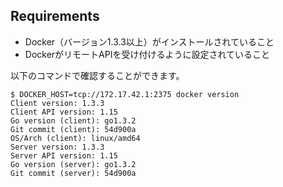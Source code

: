 ## Requirements

* Docker（バージョン1.3.3以上）がインストールされていること
* DockerがリモートAPIを受け付けるように設定されていること

以下のコマンドで確認することができます。

```
$ DOCKER_HOST=tcp://172.17.42.1:2375 docker version
Client version: 1.3.3
Client API version: 1.15
Go version (client): go1.3.2
Git commit (client): 54d900a
OS/Arch (client): linux/amd64
Server version: 1.3.3
Server API version: 1.15
Go version (server): go1.3.2
Git commit (server): 54d900a
```

